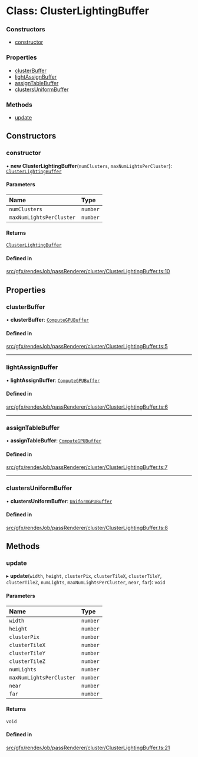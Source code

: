 # Class: ClusterLightingBuffer

### Constructors

- [constructor](ClusterLightingBuffer.md#constructor)

### Properties

- [clusterBuffer](ClusterLightingBuffer.md#clusterbuffer)
- [lightAssignBuffer](ClusterLightingBuffer.md#lightassignbuffer)
- [assignTableBuffer](ClusterLightingBuffer.md#assigntablebuffer)
- [clustersUniformBuffer](ClusterLightingBuffer.md#clustersuniformbuffer)

### Methods

- [update](ClusterLightingBuffer.md#update)

## Constructors

### constructor

• **new ClusterLightingBuffer**(`numClusters`, `maxNumLightsPerCluster`): [`ClusterLightingBuffer`](ClusterLightingBuffer.md)

#### Parameters

| Name | Type |
| :------ | :------ |
| `numClusters` | `number` |
| `maxNumLightsPerCluster` | `number` |

#### Returns

[`ClusterLightingBuffer`](ClusterLightingBuffer.md)

#### Defined in

[src/gfx/renderJob/passRenderer/cluster/ClusterLightingBuffer.ts:10](https://github.com/Orillusion/orillusion/blob/main/src/gfx/renderJob/passRenderer/cluster/ClusterLightingBuffer.ts#L10)

## Properties

### clusterBuffer

• **clusterBuffer**: [`ComputeGPUBuffer`](ComputeGPUBuffer.md)

#### Defined in

[src/gfx/renderJob/passRenderer/cluster/ClusterLightingBuffer.ts:5](https://github.com/Orillusion/orillusion/blob/main/src/gfx/renderJob/passRenderer/cluster/ClusterLightingBuffer.ts#L5)

___

### lightAssignBuffer

• **lightAssignBuffer**: [`ComputeGPUBuffer`](ComputeGPUBuffer.md)

#### Defined in

[src/gfx/renderJob/passRenderer/cluster/ClusterLightingBuffer.ts:6](https://github.com/Orillusion/orillusion/blob/main/src/gfx/renderJob/passRenderer/cluster/ClusterLightingBuffer.ts#L6)

___

### assignTableBuffer

• **assignTableBuffer**: [`ComputeGPUBuffer`](ComputeGPUBuffer.md)

#### Defined in

[src/gfx/renderJob/passRenderer/cluster/ClusterLightingBuffer.ts:7](https://github.com/Orillusion/orillusion/blob/main/src/gfx/renderJob/passRenderer/cluster/ClusterLightingBuffer.ts#L7)

___

### clustersUniformBuffer

• **clustersUniformBuffer**: [`UniformGPUBuffer`](UniformGPUBuffer.md)

#### Defined in

[src/gfx/renderJob/passRenderer/cluster/ClusterLightingBuffer.ts:8](https://github.com/Orillusion/orillusion/blob/main/src/gfx/renderJob/passRenderer/cluster/ClusterLightingBuffer.ts#L8)

## Methods

### update

▸ **update**(`width`, `height`, `clusterPix`, `clusterTileX`, `clusterTileY`, `clusterTileZ`, `numLights`, `maxNumLightsPerCluster`, `near`, `far`): `void`

#### Parameters

| Name | Type |
| :------ | :------ |
| `width` | `number` |
| `height` | `number` |
| `clusterPix` | `number` |
| `clusterTileX` | `number` |
| `clusterTileY` | `number` |
| `clusterTileZ` | `number` |
| `numLights` | `number` |
| `maxNumLightsPerCluster` | `number` |
| `near` | `number` |
| `far` | `number` |

#### Returns

`void`

#### Defined in

[src/gfx/renderJob/passRenderer/cluster/ClusterLightingBuffer.ts:21](https://github.com/Orillusion/orillusion/blob/main/src/gfx/renderJob/passRenderer/cluster/ClusterLightingBuffer.ts#L21)
